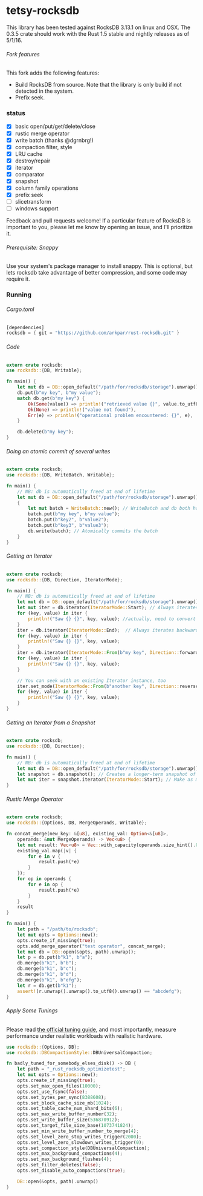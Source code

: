 tetsy-rocksdb
============


This library has been tested against RocksDB 3.13.1 on linux and OSX.  The 0.3.5 crate should work with the Rust 1.5 stable and nightly releases as of 5/1/16.

###### Fork features

This fork adds the following features:
  - Build RocksDB from source. Note that the library is only build if not detected in the system.
  - Prefix seek.

### status
  - [x] basic open/put/get/delete/close
  - [x] rustic merge operator
  - [x] write batch (thanks @dgrnbrg!)
  - [x] compaction filter, style
  - [x] LRU cache
  - [x] destroy/repair
  - [x] iterator
  - [x] comparator
  - [x] snapshot
  - [x] column family operations
  - [x] prefix seek
  - [ ] slicetransform
  - [ ] windows support

Feedback and pull requests welcome!  If a particular feature of RocksDB is important to you, please let me know by opening an issue, and I'll prioritize it.

###### Prerequisite: Snappy

Use your system's package manager to install snappy.  This is optional, but lets rocksdb take advantage of better compression, and some code may require it.

### Running
###### Cargo.toml
```rust
[dependencies]
rocksdb = { git = "https://github.com/arkpar/rust-rocksdb.git" }
```
###### Code
```rust
extern crate rocksdb;
use rocksdb::{DB, Writable};

fn main() {
    let mut db = DB::open_default("/path/for/rocksdb/storage").unwrap();
    db.put(b"my key", b"my value");
    match db.get(b"my key") {
        Ok(Some(value)) => println!("retrieved value {}", value.to_utf8().unwrap()),
        Ok(None) => println!("value not found"),
        Err(e) => println!("operational problem encountered: {}", e),
    }

    db.delete(b"my key");
}
```

###### Doing an atomic commit of several writes
```rust
extern crate rocksdb;
use rocksdb::{DB, WriteBatch, Writable};

fn main() {
    // NB: db is automatically freed at end of lifetime
    let mut db = DB::open_default("/path/for/rocksdb/storage").unwrap();
    {
        let mut batch = WriteBatch::new(); // WriteBatch and db both have trait Writable
        batch.put(b"my key", b"my value");
        batch.put(b"key2", b"value2");
        batch.put(b"key3", b"value3");
        db.write(batch); // Atomically commits the batch
    }
}
```

###### Getting an Iterator
```rust
extern crate rocksdb;
use rocksdb::{DB, Direction, IteratorMode};

fn main() {
    // NB: db is automatically freed at end of lifetime
    let mut db = DB::open_default("/path/for/rocksdb/storage").unwrap();
    let mut iter = db.iterator(IteratorMode::Start); // Always iterates forward
    for (key, value) in iter {
        println!("Saw {} {}", key, value); //actually, need to convert [u8] keys into Strings
    }
    iter = db.iterator(IteratorMode::End);  // Always iterates backward
    for (key, value) in iter {
        println!("Saw {} {}", key, value);
    }
    iter = db.iterator(IteratorMode::From(b"my key", Direction::forward)); // From a key in Direction::{forward,reverse}
    for (key, value) in iter {
        println!("Saw {} {}", key, value);
    }

    // You can seek with an existing Iterator instance, too
    iter.set_mode(IteratorMode::From(b"another key", Direction::reverse));
    for (key, value) in iter {
        println!("Saw {} {}", key, value);
    }
}
```

###### Getting an Iterator from a Snapshot
```rust
extern crate rocksdb;
use rocksdb::{DB, Direction};

fn main() {
    // NB: db is automatically freed at end of lifetime
    let mut db = DB::open_default("/path/for/rocksdb/storage").unwrap();
    let snapshot = db.snapshot(); // Creates a longer-term snapshot of the DB, but freed when goes out of scope
    let mut iter = snapshot.iterator(IteratorMode::Start); // Make as many iterators as you'd like from one snapshot
}
```

###### Rustic Merge Operator
```rust
extern crate rocksdb;
use rocksdb::{Options, DB, MergeOperands, Writable};

fn concat_merge(new_key: &[u8], existing_val: Option<&[u8]>,
    operands: &mut MergeOperands) -> Vec<u8> {
    let mut result: Vec<u8> = Vec::with_capacity(operands.size_hint().0);
    existing_val.map(|v| {
        for e in v {
            result.push(*e)
        }
    });
    for op in operands {
        for e in op {
            result.push(*e)
        }
    }
    result
}

fn main() {
    let path = "/path/to/rocksdb";
    let mut opts = Options::new();
    opts.create_if_missing(true);
    opts.add_merge_operator("test operator", concat_merge);
    let mut db = DB::open(&opts, path).unwrap();
    let p = db.put(b"k1", b"a");
    db.merge(b"k1", b"b");
    db.merge(b"k1", b"c");
    db.merge(b"k1", b"d");
    db.merge(b"k1", b"efg");
    let r = db.get(b"k1");
    assert!(r.unwrap().unwrap().to_utf8().unwrap() == "abcdefg");
}
```

###### Apply Some Tunings
Please read [the official tuning guide](https://github.com/facebook/rocksdb/wiki/RocksDB-Tuning-Guide), and most importantly, measure performance under realistic workloads with realistic hardware.
```rust
use rocksdb::{Options, DB};
use rocksdb::DBCompactionStyle::DBUniversalCompaction;

fn badly_tuned_for_somebody_elses_disk() -> DB {
    let path = "_rust_rocksdb_optimizetest";
    let mut opts = Options::new();
    opts.create_if_missing(true);
    opts.set_max_open_files(10000);
    opts.set_use_fsync(false);
    opts.set_bytes_per_sync(8388608);
    opts.set_block_cache_size_mb(1024);
    opts.set_table_cache_num_shard_bits(6);
    opts.set_max_write_buffer_number(32);
    opts.set_write_buffer_size(536870912);
    opts.set_target_file_size_base(1073741824);
    opts.set_min_write_buffer_number_to_merge(4);
    opts.set_level_zero_stop_writes_trigger(2000);
    opts.set_level_zero_slowdown_writes_trigger(0);
    opts.set_compaction_style(DBUniversalCompaction);
    opts.set_max_background_compactions(4);
    opts.set_max_background_flushes(4);
    opts.set_filter_deletes(false);
    opts.set_disable_auto_compactions(true);

    DB::open(&opts, path).unwrap()
}
```
